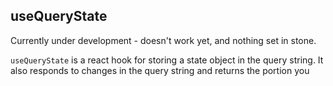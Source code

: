 ## useQueryState

Currently under development - doesn't work yet, and nothing set in stone.

`useQueryState` is a react hook for storing a state object in the query string.  It also responds to changes in the query string and returns the portion you 